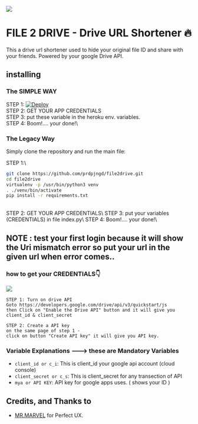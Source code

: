 ![​](https://telegra.ph/file/3ca53766d36de069eb47c.png)
# FILE 2 DRIVE - Drive URL Shortener 🔥

This a drive url shortener used to hide your original file ID and share with your friends. Powered by your google Drive API.

## installing

### The SIMPLE WAY

STEP 1:
[![Deploy](https://www.herokucdn.com/deploy/button.svg)](https://heroku.com/deploy)\
STEP 2:
GET YOUR APP CREDENTIALS\
STEP 3:
put these variable in the heroku env. variables.\
STEP 4:
Boom!.... your done!\


### The Legacy Way
Simply clone the repository and run the main file:

STEP 1:\
```sh
git clone https://github.com/prdpjngd/file2drive.git
cd file2drive
virtualenv -p /usr/bin/python3 venv
. ./venv/bin/activate
pip install -r requirements.txt
```
<br/>
STEP 2: GET YOUR APP CREDENTIALS\
STEP 3: put your variables (CREDENTIALS) in file index.py\
STEP 4:
Boom!.... your done!\

## NOTE : test your first login because it will show the Uri mismatch error so put your url in the given url when error comes..


### how to get your  CREDENTIALS👇
![​](https://telegra.ph/file/5c079bfcd7da0494d6abb.png)
```
STEP 1: Turn on drive API
Goto https://developers.google.com/drive/api/v3/quickstart/js
then Click on "Enable the Drive API" button and it will give you client_id & client_secret

STEP 2: Create a API key
on the same page of step 1 -
click on button "Create API key" it will give you API key.
```

### Variable Explanations ---> these are Mandatory Variables

* `client_id or c_i`: This is client_id your google api account (cloud console)
* `client_secret or c_s`: This is client_secret for any transection of API
* `mya or API KEY`: API key for google apps uses. ( shows your ID )




## Credits, and Thanks to

* [MR.MARVEL](https://telegram.dog/hello2hack) for Perfect UX.

